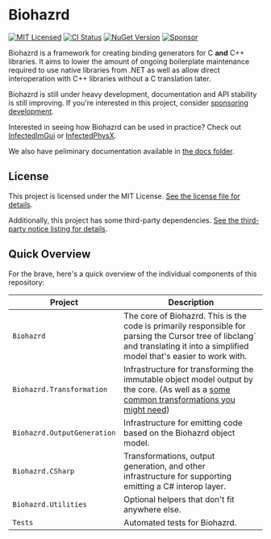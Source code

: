 # Biohazrd

[![MIT Licensed](https://img.shields.io/github/license/infectedlibraries/biohazrd?style=flat-square)](LICENSE.txt)
[![CI Status](https://img.shields.io/github/workflow/status/infectedlibraries/biohazrd/Biohazrd/main?style=flat-square)](https://github.com/InfectedLibraries/Biohazrd/actions?query=workflow%3ABiohazrd+branch%3Amain)
[![NuGet Version](https://img.shields.io/nuget/v/Biohazrd?style=flat-square)](https://www.nuget.org/packages/Biohazrd/)
[![Sponsor](https://img.shields.io/badge/sponsor-%E2%9D%A4-lightgrey?logo=github&style=flat-square)](https://github.com/sponsors/PathogenDavid)

Biohazrd is a framework for creating binding generators for C **and** C++ libraries. It aims to lower the amount of ongoing boilerplate maintenance required to use native libraries from .NET as well as allow direct interoperation with C++ libraries without a C translation later.

Biohazrd is still under heavy development, documentation and API stability is still improving. If you're interested in this project, consider [sponsoring development](https://github.com/sponsors/PathogenDavid).

Interested in seeing how Biohazrd can be used in practice? Check out [InfectedImGui](https://github.com/InfectedLibraries/InfectedImGui) or [InfectedPhysX](https://github.com/InfectedLibraries/InfectedPhysX).

We also have peliminary documentation available in [the docs folder](docs/).

## License

This project is licensed under the MIT License. [See the license file for details](LICENSE.txt).

Additionally, this project has some third-party dependencies. [See the third-party notice listing for details](THIRD-PARTY-NOTICES.md).

## Quick Overview

For the brave, here's a quick overview of the individual components of this repository:

| Project | Description |
|---------|-------------|
| `Biohazrd` | The core of Biohazrd. This is the code is primarily responsible for parsing the Cursor tree of libclang` and translating it into a simplified model that's easier to work with.
| `Biohazrd.Transformation` | Infrastructure for transforming the immutable object model output by the core. (As well as a [some common transformations you might need](docs/BuiltInTransformations/))
| `Biohazrd.OutputGeneration` | Infrastructure for emitting code based on the Biohazrd object model.
| `Biohazrd.CSharp` | Transformations, output generation, and other infrastructure for supporting emitting a C# interop layer.
| `Biohazrd.Utilities` | Optional helpers that don't fit anywhere else.
| `Tests` | Automated tests for Biohazrd.
